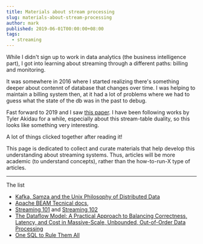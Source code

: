 ```yaml
---
title: Materials about stream processing
slug: materials-about-stream-processing
author: mark
published: 2019-06-01T00:00:00+08:00
tags:
  - streaming
---
```


While I didn't sign up to work in data analytics (the business intelligence part),
I got into learning about streaming through a different paths: billing and monitoring.

It was somewhere in 2016 where I started realizing there's something deeper about contennt of database
that changes over time. I was helping to maintain a billing system then, at it had a lot of problems
where we had to guess what the state of the db was in the past to debug.

Fast forward to 2019 and I saw [this paper](https://arxiv.org/abs/1905.12133).
I have been following works by Tyler Akidau for a while, especially about this stream-table duality,
so this looks like something very interesting.

A lot of things clicked together after reading it!

This page is dedicated to collect and curate materials that help develop this understanding about
streaming systems. Thus, articles will be more academic (to understand concepts), rather than the
how-to-run-X type of articles.

******

The list

- [Kafka, Samza and the Unix Philosophy of Distributed Data](https://martin.kleppmann.com/papers/kafka-debull15.pdf)
- [Apache BEAM Tecnical docs](https://drive.google.com/drive/folders/0B-IhJZh9Ab52OFBVZHpsNjc4eXc),
- [Streaming 101](https://www.oreilly.com/ideas/the-world-beyond-batch-streaming-101) and [Streaming 102](https://www.oreilly.com/ideas/the-world-beyond-batch-streaming-102)
- [The Dataflow Model: A Practical Approach to Balancing Correctness, Latency, and Cost in Massive-Scale, Unbounded, Out-of-Order Data Processing](https://ai.google/research/pubs/pub43864)
- [One SQL to Rule Them All](https://arxiv.org/pdf/1905.12133)
